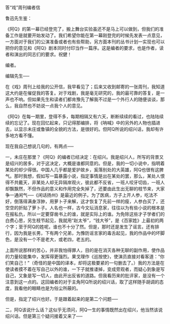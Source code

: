 答“戏”周刊编者信

  

鲁迅先生鉴：

《阿Q》的第一幕已经登完了，搬上舞台实验虽还不是马上可以做到，但我们的准备工作是就要开始发动了。我们希望你能在第一幕刚登完的时候先发表一点意见，一方面对于我们的公演准备或者也有些帮助，另方面本刊的丛书计划一实现也可以把你的意见和《阿Q》剧本同时付印当作一篇序。这是编者的要求，也是作者，读者和演出的同志们的要求。祝健！

  

编者。

  

编辑先生──

在《戏》周刊上给我的公开信，我早看见了；后来又收到邮寄的一张周刊，我知道这大约是在催促我的答复。对于戏剧，我是毫无研究的，我的最可靠的答复，是一声也不响。但如果先生和读者们都肯豫先了解我不过是一个外行人的随便谈谈，那么，我自然也不妨说一点我个人的意见。

《阿Q》在每一期里，登得不多，每期相隔又有六天，断断续续的看过，也陆陆续续的忘记了。现在回忆起来，只记得那编排，将《呐喊》中的另外的人物也插进去，以显示未庄或鲁镇的全貌的方法，是很好的。但阿Q所说的绍兴话，我却有许多地方看不懂。

现在我自己想说几句的，有两点──

一，未庄在那里？《阿Q》的编者已经决定：在绍兴。我是绍兴人，所写的背景又是绍兴的居多，对于这决定，大概是谁都同意的。但是，我的一切小说中，指明着某处的却少得很。中国人几乎都是爱护故乡，奚落别处的大英雄，阿Q也很有这脾气。那时我想，假如写一篇暴露小说，指定事情是出在某处的罢，那么，某处人恨得不共戴天，非某处人却无异隔岸观火，彼此都不反省，一班人咬牙切齿，一班人却飘飘然，不但作品的意义和作用完全失掉了，还要由此生出无聊的枝节来，大家争一通闲气──《闲话扬州》是最近的例子。为了医病，方子上开人参，吃法不好，倒落得满身浮肿，用萝卜子来解，这才恢复了先前一样的瘦，人参白买了，还空空的折贴了萝卜子。人名也一样，古今文坛消息家，往往以为有些小说的根本是在报私仇，所以一定要穿凿书上的谁，就是实际上的谁。为免除这些才子学者们的白费心思，另生枝节起见，我就用“赵太爷”，“钱大爷”，是《百家姓》上最初的两个字；至于阿Q的姓呢，谁也不十分了然。但是，那时还是发生了谣言。还有排行，因为我是长男，下有两个兄弟，为豫防谣言家的毒舌起见，我的作品中的坏脚色，是没有一个不是老大，或老四，老五的。

上面所说那样的苦心，并非我怕得罪人，目的是在消灭各种无聊的副作用，使作品的力量较能集中，发挥得更强烈。果戈理作《巡按使》，使演员直接对看客道：“你们笑自己！”（奇怪的是中国的译本，却将这极要紧的一句删去了。）我的方法是在使读者摸不着在写自己以外的谁，一下子就推诿掉，变成旁观者，而疑心到象是写自己，又象是写一切人，由此开出反省的道路。但我看历来的批评家，是没有一个注意到这一点的。这回编者的对于主角阿Q所说的绍兴话，取了这样随手胡调的态度，我看他的眼睛也是为俗尘所蔽的。

但是，指定了绍兴也好。于是跟着起来的是第二个问题──

二，阿Q该说什么话？这似乎无须问，阿Q一生的事情既然出在绍兴，他当然该说绍兴话。但是第三个疑问接着又来了──